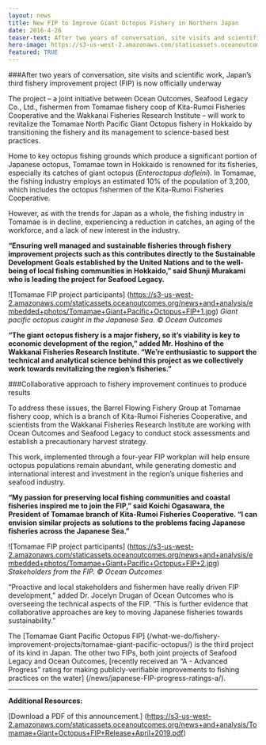 ```yaml
---
layout: news
title: New FIP to Improve Giant Octopus Fishery in Northern Japan
date: 2016-4-26
teaser-text: After two years of conversation, site visits and scientific work, Japan’s third fishery improvement project (FIP) is now officially underway.
hero-image: https://s3-us-west-2.amazonaws.com/staticassets.oceanoutcomes.org/news+and+analysis/hero+images/tomamae-octopus-fip-launch-hero.jpg
featured: TRUE
---
```

###After two years of conversation, site visits and scientific work, Japan’s third fishery improvement project (FIP) is now officially underway

The project –  a joint initiative between Ocean Outcomes, Seafood Legacy Co., Ltd., fishermen from Tomamae fishery coop of Kita-Rumoi Fisheries Cooperative and the Wakkanai Fisheries Research Institute – will work to revitalize the Tomamae North Pacific Giant Octopus fishery in Hokkaido by transitioning the fishery and its management to science-based best practices.

Home to key octopus fishing grounds which produce a significant portion of Japanese octopus, Tomamae town in Hokkaido is renowned for its fisheries, especially its catches of giant octopus (*Enteroctopus dofleini*). In Tomamae, the fishing industry employs an estimated 10% of the population of 3,200, which includes the octopus fishermen of the Kita-Rumoi Fisheries Cooperative.

However, as with the trends for Japan as a whole, the fishing industry in Tomamae is in decline, experiencing a reduction in catches, an aging of the workforce, and a lack of new interest in the industry.

**“Ensuring well managed and sustainable fisheries through fishery improvement projects such as this contributes directly to the Sustainable Development Goals established by the United Nations and to the well-being of local fishing communities in Hokkaido,” said Shunji Murakami who is leading the project for Seafood Legacy.**

![Tomamae FIP project participants] (https://s3-us-west-2.amazonaws.com/staticassets.oceanoutcomes.org/news+and+analysis/embedded+photos/Tomamae+Giant+Pacific+Octopus+FIP+1.jpg) *Giant pacific octopus caught in the Japanese Sea. © Ocean Outcomes*

**“The giant octopus fishery is a major fishery, so it’s viability is key to economic development of the region,” added Mr. Hoshino of the Wakkanai Fisheries Research Institute. “We’re enthusiastic to support the technical and analytical science behind this project as we collectively work towards revitalizing the region’s fisheries.”**

###Collaborative approach to fishery improvement continues to produce results

To address these issues, the Barrel Flowing Fishery Group at Tomamae fishery coop, which is a branch of Kita-Rumoi Fisheries Cooperative, and scientists from the Wakkanai Fisheries Research Institute are working with Ocean Outcomes and Seafood Legacy to conduct stock assessments and establish a precautionary harvest strategy. 

This work, implemented through a four-year FIP workplan will help ensure octopus populations remain abundant, while generating domestic and international interest and investment in the region’s unique fisheries and seafood industry.

**“My passion for preserving local fishing communities and coastal fisheries inspired me to join the FIP,” said Koichi Ogasawara, the President of Tomamae branch of Kita-Rumoi Fisheries Cooperative. “I can envision similar projects as solutions to the problems facing Japanese fisheries across the Japanese Sea.”**

![Tomamae FIP project participants] (https://s3-us-west-2.amazonaws.com/staticassets.oceanoutcomes.org/news+and+analysis/embedded+photos/Tomamae+Giant+Pacific+Octopus+FIP+2.jpg) *Stakeholders from the FIP. © Ocean Outcomes*

“Proactive and local stakeholders and fishermen have really driven FIP development,” added Dr. Jocelyn Drugan of Ocean Outcomes who is overseeing the technical aspects of the FIP. “This is further evidence that collaborative approaches are key to moving Japanese fisheries towards sustainability.”

The [Tomamae Giant Pacific Octopus FIP] (/what-we-do/fishery-improvement-projects/tomamae-giant-pacific-octopus/) is the third project of its kind in Japan. The other two FIPs, both joint projects of Seafood Legacy and Ocean Outcomes, [recently received an “A - Advanced Progress” rating for making publicly-verifiable improvements to fishing practices on the water] (/news/japanese-FIP-progress-ratings-a/).

----

**Additional Resources:**

[Download a PDF of this announcement.] (https://s3-us-west-2.amazonaws.com/staticassets.oceanoutcomes.org/news+and+analysis/Tomamae+Giant+Octopus+FIP+Release+April+2019.pdf)
